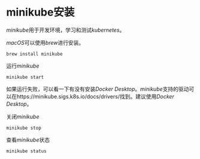 # minikube安装

*minikube*用于开发环境，学习和测试*kubernetes*。

*macOS*可以使用*brew*进行安装。

```
brew install minikube
```

运行*minikube*

```
minikube start
```

如果运行失败，可以看一下有没有安装*Docker Desktop*。*minikube*支持的驱动可以在https://minikube.sigs.k8s.io/docs/drivers/找到。建议使用*Docker Desktop*。

关闭*minikube*

```
minikube stop
```

查看*minikube*状态

```
minikube status
```
